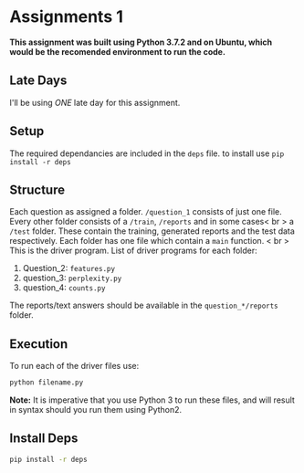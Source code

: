 # Assignments 1

**This assignment was built using Python 3.7.2 and on Ubuntu, which would be the recomended environment to run the code.**

## Late Days

I'll be using *ONE* late day for this assignment.

## Setup

The required dependancies are included in the `deps` file. to install use `pip install -r deps`

## Structure

Each question as assigned a folder. `/question_1` consists of just one file. Every other folder consists of a `/train`, `/reports` and in some cases< br >
a `/test` folder. These contain the training, generated reports and the test data respectively. Each folder has one file which contain a `main` function. < br >
This is the driver program. List of driver programs for each folder:

1. Question_2: `features.py`
2. question_3: `perplexity.py`
3. question_4: `counts.py`

The reports/text answers should be available in the `question_*/reports` folder.

## Execution
To run each of the driver files use:

```bash
python filename.py
```

**Note:** It is imperative that you use Python 3 to run these files, and will result in syntax should you run them using Python2.

## Install Deps

```bash
pip install -r deps
```
